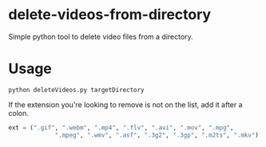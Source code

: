 # delete-videos-from-directory
Simple python tool to delete video files from a directory.

# Usage
```
python deleteVideos.py targetDirectory
```

If the extension you're looking to remove is not on the list, add it after a colon.

```python
ext = (".gif", ".webm", ".mp4", ".flv", ".avi", ".mov", ".mpg",
             ".mpeg", ".wmv", ".asf", ".3g2", ".3gp", ".m2ts", ".mkv")
```
